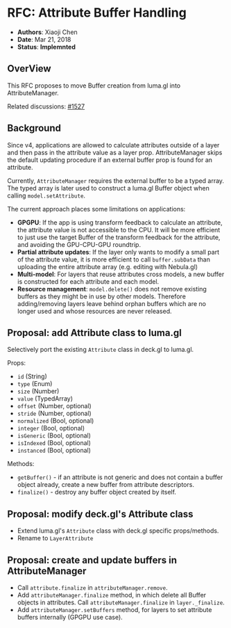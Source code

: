 # RFC: Attribute Buffer Handling

* **Authors**: Xiaoji Chen
* **Date**: Mar 21, 2018
* **Status**: **Implemnted**

## OverView

This RFC proposes to move Buffer creation from luma.gl into AttributeManager.

Related discussions:
[#1527](https://github.com/visgl/deck.gl/pull/1527)


## Background

Since v4, applications are allowed to calculate attributes outside of a layer and then pass in the attribute value as a layer prop. AttributeManager skips the default updating procedure if an external buffer prop is found for an attribute.

Currently, `AttributeManager` requires the external buffer to be a typed array. The typed array is later used to construct a luma.gl Buffer object when calling `model.setAttribute`.

The current approach places some limitations on applications:
- **GPGPU**: If the app is using transform feedback to calculate an attribute, the attribute value is not accessible to the CPU. It will be more efficient to just use the target Buffer of the transform feedback for the attribute, and avoiding the GPU-CPU-GPU roundtrip.
- **Partial attribute updates**: If the layer only wants to modify a small part of the attribute value, it is more efficient to call `buffer.subData` than uploading the entire attribute array (e.g. editing with Nebula.gl)
- **Multi-model**: For layers that reuse attributes cross models, a new buffer is constructed for each attribute and each model.
- **Resource management**: `model.delete()` does not remove existing buffers as they might be in use by other models. Therefore adding/removing layers leave behind orphan buffers which are no longer used and whose resources are never released.

## Proposal: add Attribute class to luma.gl

Selectively port the existing `Attribute` class in deck.gl to luma.gl.

Props:

* `id` (String)
* `type` (Enum)
* `size` (Number)
* `value` (TypedArray)
* `offset` (Number, optional)
* `stride` (Number, optional)
* `normalized` (Bool, optional)
* `integer` (Bool, optional)
* `isGeneric` (Bool, optional)
* `isIndexed` (Bool, optional)
* `instanced` (Bool, optional)

Methods:

- `getBuffer()` - if an attribute is not generic and does not contain a buffer object already, create a new buffer from attribute descriptors.
- `finalize()` - destroy any buffer object created by itself.


## Proposal: modify deck.gl's Attribute class

- Extend luma.gl's `Attribute` class with deck.gl specific props/methods.
- Rename to `LayerAttribute`


## Proposal: create and update buffers in AttributeManager

- Call `attribute.finalize` in `attributeManager.remove`.
- Add `attributeManager.finalize` method, in which delete all Buffer objects in attributes. Call `attributeManager.finalize` in `layer._finalize`.
- Add `attributeManager.setBuffers` method, for layers to set attribute buffers internally (GPGPU use case).
